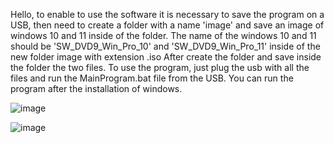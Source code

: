 Hello, to enable to use the software it is necessary to save the program on a USB, then need to create a folder with a name 'image' and save an image of windows 10 and 11 inside of the folder. The name of the windows 10 and 11 should be  'SW_DVD9_Win_Pro_10' and 'SW_DVD9_Win_Pro_11' inside of the new folder image with extension .iso 
After create the folder and save inside the folder the two files. To use the program, just plug the usb with all the files and run  the MainProgram.bat file from the USB. You can run the program after the installation of windows. 


![image](https://github.com/user-attachments/assets/22ecc845-0e92-4dc5-8655-ef9411c420f3)













![image](https://github.com/user-attachments/assets/777c78fa-f466-462c-abcd-a6782859f94e)
